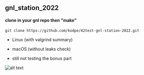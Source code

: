 ## gnl_station_2022

#### clone in your gnl repo then "make"

```
git clone https://github.com/kodpe/42test-gnl-station-2022.git
```

- Linux (with valgrind summary)
- macOS (without leaks check)

- still not testing the bonus part

![alt text](https://i.imgur.com/JLAlL16.png)


